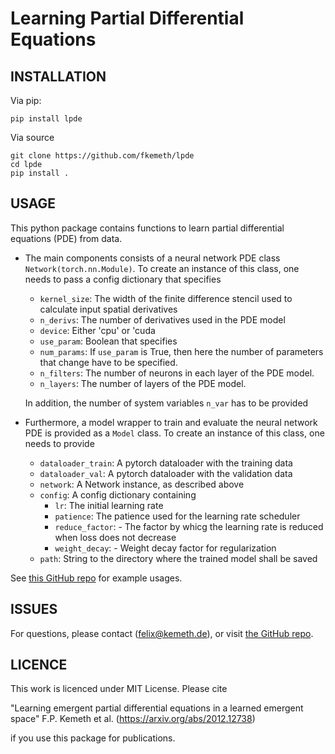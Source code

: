 # Learning Partial Differential Equations

INSTALLATION
---------


Via pip:

`pip install lpde`

Via source

    git clone https://github.com/fkemeth/lpde
    cd lpde
    pip install .

USAGE
---------

This python package contains functions to learn partial differential equations (PDE) from data.

- The main components consists of a neural network PDE class `Network(torch.nn.Module)`.
  To create an instance of this class, one needs to pass a config dictionary that specifies

  - `kernel_size`: The width of the finite difference stencil used to calculate input spatial derivatives
  - `n_derivs`: The number of derivatives used in the PDE model
  - `device`: Either 'cpu' or 'cuda
  - `use_param`: Boolean that specifies
  - `num_params`: If `use_param` is True, then here the number of parameters that change have to be specified.
  - `n_filters`: The number of neurons in each layer of the PDE model.
  - `n_layers`: The number of layers of the PDE model.

  In addition, the number of system variables `n_var` has to be provided

- Furthermore, a model wrapper to train and evaluate the neural network PDE is provided as a `Model` class. To create an instance of this class, one needs to provide

  - `dataloader_train`: A pytorch dataloader with the training data
  - `dataloader_val`: A pytorch dataloader with the validation data
  - `network`: A Network instance, as described above
  - `config`: A config dictionary containing
    - `lr`: The initial learning rate
    - `patience`: The patience used for the learning rate scheduler
    - `reduce_factor`: - The factor by whicg the learning rate is reduced when loss does not decrease
    - `weight_decay`: - Weight decay factor for regularization
  - `path`: String to the directory where the trained model shall be saved


See [this GitHub repo](https://github.com/fkemeth/emergent_pdes) for example usages.

ISSUES
---------

For questions, please contact (<felix@kemeth.de>), or visit [the GitHub repo](https://github.com/fkemeth/lpde).

LICENCE
---------

This work is licenced under MIT License.
Please cite

"Learning emergent partial differential equations
in a learned emergent space"
F.P. Kemeth et al.
(https://arxiv.org/abs/2012.12738)

if you use this package for publications.
